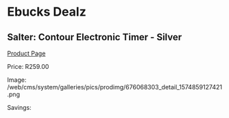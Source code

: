 
# Ebucks Dealz
## Salter: Contour Electronic Timer - Silver
[Product Page](https://www.ebucks.com/web/shop/productSelected.do?prodId=676068303&catId=1236470860)

Price: R259.00

Image: /web/cms/system/galleries/pics/prodimg/676068303_detail_1574859127421.png

Savings: 


	
